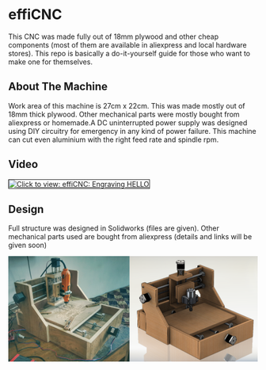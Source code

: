 # effiCNC
This CNC was made fully out of 18mm plywood and other cheap components (most of them are available in aliexpress and local hardware stores). This repo is basically a do-it-yourself guide for those who want to make one for themselves.

## About The Machine
Work area of this machine is 27cm x 22cm. This was made mostly out of 18mm thick plywood. Other mechanical parts were mostly bought from aliexpress or homemade.A DC uninterrupted power supply was designed using DIY circuitry for emergency in any kind of power failure. This machine can cut even aluminium with the right feed rate and spindle rpm.
 
 
 
 ## Video 
 
<a href="https://youtu.be/KvGP34OzlSg" target="_blank"><img src="https://img.youtube.com/vi/KvGP34OzlSg/0.jpg" 
alt="Click to view: effiCNC: Engraving HELLO" width="500" border="1" /></a>


## Design
Full structure was designed in Solidworks (files are given). Other mechanical parts used are bought from aliexpress (details and links will be given soon)

<img src="https://github.com/NadimC137/effiCNC/blob/master/images/Untitled-1.png" width="800">
